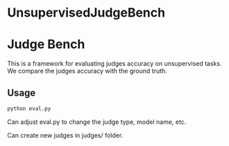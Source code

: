 # UnsupervisedJudgeBench
# Judge Bench

This is a framework for evaluating judges accuracy on unsupervised tasks.
We compare the judges accuracy with the ground truth.

## Usage

```bash
python eval.py
```
Can adjust eval.py to change the judge type, model name, etc.

Can create new judges in judges/ folder.


